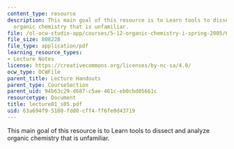 ```yaml
---
content_type: resource
description: This main goal of this resource is to Learn tools to dissect and analyze
  organic chemistry that is unfamiliar.
file: /ol-ocw-studio-app/courses/5-12-organic-chemistry-i-spring-2005/63a694f95180fdd0cff4ff6fe0d43719_lecture01_s05.pdf
file_size: 808228
file_type: application/pdf
learning_resource_types:
- Lecture Notes
license: https://creativecommons.org/licenses/by-nc-sa/4.0/
ocw_type: OCWFile
parent_title: Lecture Handouts
parent_type: CourseSection
parent_uid: 94b63c29-d687-c5ae-461c-eb0cbd05661c
resourcetype: Document
title: lecture01_s05.pdf
uid: 63a694f9-5180-fdd0-cff4-ff6fe0d43719
---
```

This main goal of this resource is to Learn tools to dissect and analyze organic chemistry that is unfamiliar.